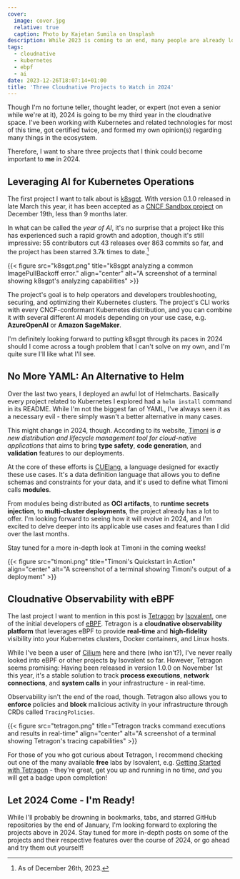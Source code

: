 ```yaml
---
cover:
  image: cover.jpg
  relative: true
  caption: Photo by Kajetan Sumila on Unsplash
description: While 2023 is coming to an end, many people are already looking forward to 2024. People share predictions for the next year, forecasting emerging technologies and trends. This year, I want to jump on the bandwagon and share what I'll be looking at in 2024.
tags:
  - cloudnative
  - kubernetes
  - ebpf
  - ai
date: 2023-12-26T18:07:14+01:00
title: 'Three Cloudnative Projects to Watch in 2024'
---
```


Though I'm no fortune teller, thought leader, or expert (not even a senior while we're at it), 2024 is going to be my third year in the cloudnative space. I've been working with Kubernetes and related technologies for most of this time, got certified twice, and formed my own opinion(s) regarding many things in the ecosystem.

Therefore, I want to share three projects that I think could become important to **me** in 2024.

## Leveraging AI for Kubernetes Operations

The first project I want to talk about is [k8sgpt](https://k8sgpt.ai/). With version 0.1.0 released in late March this year, it has been accepted as a [CNCF Sandbox project](https://github.com/cncf/sandbox/issues/38) on December 19th, less than 9 months later.

In what can be called  the *year of AI*, it's no surprise that a project like this has experienced such a rapid growth and adoption, though it's still impressive: 55 contributors cut 43 releases over 863 commits so far, and the project has been starred 3.7k times to date.[^1]

[^1]: As of December 26th, 2023.

{{< figure src="k8sgpt.png" title="k8sgpt analyzing a common ImagePullBackoff error." align="center" alt="A screenshot of a terminal showing k8sgpt's analyzing capabilities" >}}

The project's goal is to help operators and developers troubleshooting, securing, and optimizing their Kubernetes clusters. The project's CLI works with every CNCF-conformant Kubernetes distribution, and you can combine it with several different AI models depending on your use case, e.g. **AzureOpenAI** or **Amazon SageMaker**.

I'm definitely looking forward to putting k8sgpt through its paces in 2024 should I come across a tough problem that I can't solve on my own, and I'm quite sure I'll like what I'll see.

## No More YAML: An Alternative to Helm

Over the last two years, I deployed an awful lot of Helmcharts. Basically every project related to Kubernetes I explored had a `helm install` command in its README. While I'm not the biggest fan of YAML, I've always seen it as a necessary evil - there simply wasn't a better alternative in many cases.

This might change in 2024, though. According to its website, [Timoni](https://timoni.sh) is *a new distribution and lifecycle management tool for cloud-native applications* that aims to bring **type safety**, **code generation**, and **validation** features to our deployments.

At the core of these efforts is [CUElang](https://cuelang.org/), a language designed for exactly these use cases. It's a data definition language that allows you to define schemas and constraints for your data, and it's used to define what Timoni calls **modules**.

From modules being distributed as **OCI artifacts**, to **runtime secrets injection**, to **multi-cluster deployments**, the project already has a lot to offer. I'm looking forward to seeing how it will evolve in 2024, and I'm excited to delve deeper into its applicable use cases and features than I did over the last months.

Stay tuned for a more in-depth look at Timoni in the coming weeks!

{{< figure src="timoni.png" title="Timoni's Quickstart in Action" align="center" alt="A screenshot of a terminal showing Timoni's output of a deployment" >}}

## Cloudnative Observability with eBPF

The last project I want to mention in this post is [Tetragon](https://tetragon.io/) by [Isovalent](https://isovalent.com/), one of the initial developers of [eBPF](https://ebpf.io/). Tetragon is a **cloudnative observability platform** that leverages eBPF to provide **real-time** and **high-fidelity** visibility into your Kubernetes clusters, Docker containers, and Linux hosts.

While I've been a user of [Cilium](https://cilium.io/) here and there (who isn't?), I've never really looked into eBPF or other projects by Isovalent so far. However, Tetragon seems promising: Having been released in version 1.0.0 on November 1st this year, it's a stable solution to track **process executions**, **network connections**, and **system calls** in your infrastructure - in real-time.

Observability isn't the end of the road, though. Tetragon also allows you to **enforce** policies and **block** malicious activity in your infrastructure through CRDs called `TracingPolicies`.

{{< figure src="tetragon.png" title="Tetragon tracks command executions and results in real-time" align="center" alt="A screenshot of a terminal showing Tetragon's tracing capabilities" >}}

For those of you who got curious about Tetragon, I recommend checking out one of the many available **free** labs by Isovalent, e.g. [Getting Started with Tetragon](https://isovalent.com/labs/security-observability-with-ebpf-and-cilium-tetragon/) - they're great, get you up and running in no time, *and* you will get a badge upon completion!

## Let 2024 Come - I'm Ready!

While I'll probably be drowning in bookmarks, tabs, and starred GitHub repositories by the end of January, I'm looking forward to exploring the projects above in 2024. Stay tuned for more in-depth posts on some of the projects and their respective features over the course of 2024, or go ahead and try them out yourself!